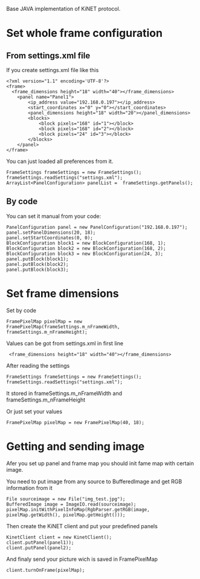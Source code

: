 Base JAVA implementation of KiNET protocol.

# Set whole frame configuration

## From settings.xml file

If you create settings.xml file like this

    <?xml version="1.1" encoding='UTF-8'?>
    <frame>
      <frame_dimensions height="18" width="40"></frame_dimensions>
    	<panel name="Panel1">
    		<ip_address value="192.168.0.197"></ip_address>
    		<start_coordinates x="0" y="0"></start_coordinates>
    		<panel_dimensions height="18" width="20"></panel_dimensions>
    		<blocks>
    			<block pixels="168" id="1"></block>
    			<block pixels="168" id="2"></block>
    			<block pixels="24" id="3"></block>
    		</blocks>
    	</panel>
    </frame>
    
You can just loaded all preferences from it.

    FrameSettings frameSettings = new FrameSettings();
    frameSettings.readSettings("settings.xml");
    ArrayList<PanelConfiguration> panelList =  frameSettings.getPanels();
    
## By code

You can set it manual from your code:

    PanelConfiguration panel = new PanelConfiguration("192.168.0.197");
    panel.setPanelDimensions(20, 18);
    panel.setStartCoordinates(0, 0);
    BlockConfiguration block1 = new BlockConfiguration(168, 1);
    BlockConfiguration block2 = new BlockConfiguration(168, 2);
    BlockConfiguration block3 = new BlockConfiguration(24, 3);
    panel.putBlock(block1);
    panel.putBlock(block2);
    panel.putBlock(block3);
    
# Set frame dimensions

Set by code

    FramePixelMap pixelMap = new FramePixelMap(frameSettings.m_nFrameWidth, frameSettings.m_nFrameHeight);
    
Values can be got from settings.xml in first line
    
     <frame_dimensions height="18" width="40"></frame_dimensions>
     
After reading the settings

    FrameSettings frameSettings = new FrameSettings();
    frameSettings.readSettings("settings.xml");

It stored in frameSettings.m_nFrameWidth and frameSettings.m_nFrameHeight

Or just set your values
    
    FramePixelMap pixelMap = new FramePixelMap(40, 18);
    
# Getting and sending image

Afer you set up panel and frame map you should init fame map with certain image.

You need to put image from any source to BufferedImage and get RGB information from it

    File sourceimage = new File("img_test.jpg");
    BufferedImage image = ImageIO.read(sourceimage);
    pixelMap.initWithPixelInfoMap(RgbParser.getRGB(image, pixelMap.getWidth(), pixelMap.getHeight()));
    
Then create the KiNET client and put your predefined panels

    KinetClient client = new KinetClient();
    client.putPanel(panel1));
    client.putPanel(panel2);
    
And finaly send your picture wich is saved in FramePixelMap

    client.turnOnFrame(pixelMap);


